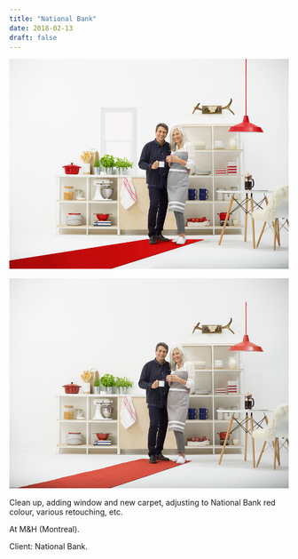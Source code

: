 ```yaml
---
title: "National Bank"
date: 2018-02-13
draft: false
---
```


![image2](bn-002.jpg)

![image1](bn-001.jpg)

Clean up, adding window and new carpet, adjusting to National Bank red colour, various retouching, etc.

At M&H (Montreal).

Client: National Bank.